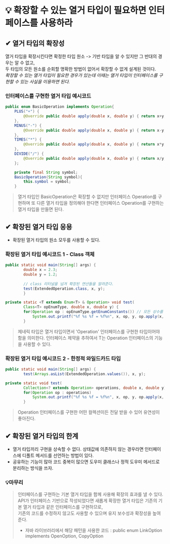 # 💡 확장할 수 있는 열거 타입이 필요하면 인터페이스를 사용하라

## ✔ 열거 타입의 확장성
열거 타입을 확장시킨다면 확정한 타입 원소 -> 기반 타입을 알 수 있지만 그 반대의 경우는 알 수 없고,    
두 타입의 모든 원소를 순회할 명확한 방법이 없어서 확장할 수 없게 설계된 것이다.   
_확장할 수 있는 열거 타입이 필요한 경우가 있는데 이때는 열거 타입이 인터페이스를 구현할 수 있는 사실을 이용하면 된다._

### 인터페이스를 구현한 열거 타입 예시코드
```java
public enum BasicOperation implements Operation{
    PLUS("+") {
        @Override public double apply(double x, double y) { return x+y; }
    },
    MINUS("-") {
        @Override public double apply(double x, double y) { return x-y; }
    },
    TIMES("*") {
        @Override public double apply(double x, double y) { return x*y; }
    },
    DIVIDE("/") {
        @Override public double apply(double x, double y) { return x/y; }
    };

    private final String symbol;
    BasicOperation(String symbol){
        this.symbol = symbol;
    }
```
> 열거 타입인 BasicOperation은 확장할 수 없지만 인터페이스 Operation를 구현하며
> 또 다른 열거 타입을 정의해야 한다면 인터페이스 Operation를 구현하는 열거 타입을 만들면 된다.

## ✔ 확장된 열거 타입 응용
- 확장된 열거 타입의 원소 모두를 사용할 수 있다.

### 확장된 열거 타입 예시코드 1 - Class 객체
```java
public static void main(String[] args) {
        double x = 2.3;
        double y = 1.2;
        
        // class 리터널을 넘겨 확장된 연산들을 알려준다.
        test(ExtendedOperation.class, x, y);
        }

private static <T extends Enum<T> & Operation> void test(
        Class<T> opEnumType, double x, double y) {
        for(Operation op : opEnumType.getEnumConstants()) // 모든 상수를 배열로 return
            System.out.printf("%f %s %f = %f%n", x, op, y, op.apply(x, y));
        }
```
> 제네릭 타입은 열거 타입이면서 'Operation' 인터페이스를 구현한 타입이어야 함을 의미한다.
> 인터페이스 제약을 추하여서 T는 Operation 인터페이스의 기능을 사용할 수 있다.


### 확장된 열거 타입 예시코드 2 - 한정적 와일드카드 타입
```java
public static void main(String[] args) {
        test(Arrays.asList(ExtendedOperation.values()), x, y);

private static void test(
        Collection<? extends Operation> operations, double x, double y) {
        for(Operation op : operations)
            System.out.printf("%f %s %f = %f%n", x, op, y, op.apply(x, y));
        }
```
> Operation 인터페이스를 구현한 어떤 컬렉션이든 전달 받을 수 있어 유연성이 좋아진다.

## ✔ 확장된 열거 타입의 한계
- 열거 타입끼리 구현을 상속할 수 없다. 상태값에 의존하지 않는 경우라면 인터페이스에 디폴트 메서드를 선언하는 방법이 있다.
- 공유하는 기능이 많아 코드 중복이 많으면 도우미 클래스나 정적 도우미 메서드로 분리하는 방식을 쓰자.

### 💡마무리
> 인터페이스를 구현하는 기본 열거 타입을 함께 사용해 확장의 효과를 낼 수 있다.   
> API가 인터페이스 기반으로 작성되었다면 새롭게 확장한 열거 타입은 기존의 기본 열거 타입과 같은 인터페이스를 구현하므로,   
> 기존의 코드를 수정하지 않고도 사용할 수 있으며 유지 보수성과 확장성을 높여준다.   
> - 자바 라이브러리에서 해당 패턴을 사용한 코드 : public enum LinkOption implements OpenOption, CopyOption